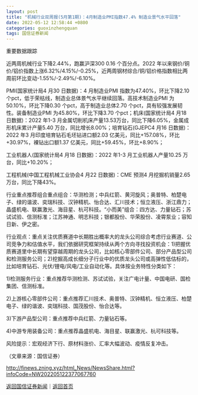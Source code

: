 ```yaml
---
layout: post
title: "机械行业双周报(5月第1期)：4月制造业PMI指数47.4% 制造业景气水平回落"
date: 2022-05-12 12:58:44 +0800
categories: guoxinzhengquan
tags: 国信证券新闻
---
```

<p>重要数据跟踪</p><p>近两周机械行业下降2.44%，跑赢沪深300 0.16 个百分点。2022 年以来钢价/铜价/铝价指数上涨6.32%/4.15%/-0.25%，近两周钢材综合/铜/铝价格指数相比两周前环比变动-1.55%/-2.49%/-6.10%。</p><p>PMI(国家统计局4 月30 日数据)：4 月制造业PMI 指数为47.40%，环比下降2.10 个pct，低于荣枯线，制造业总体景气水平继续回落。高技术制造业PMI 为50.10%，环比下降0.30 个pct，高于制造业总体2.70 个pct，具有较强发展韧性。装备制造业PMI 为45.80%，环比下降3.70 个pct；机床(国家统计局4 月18 日数据)：2022 年1-3 月金属切削机床产量13.53万台，同比下降6.05%，金属成形机床累计产量5.40 万台，同比增长8.00%；培育钻石(GJEPC4 月16 日数据)：2022 年3 月印度培育钻石毛坯钻进口额2.03 亿美元，同比+157.08%，环比+30.97%，裸钻出口额1.37 亿美元，同比+59.45%，环比+8.90%；</p><p>工业机器人(国家统计局4 月18 日数据)：2022 年1-3 月工业机器人产量10.25 万台，同比+10.20%；</p><p>工程机械(中国工程机械工业协会4 月22 日数据)：CME 预测4 月挖掘机销量2.65 万台，同比下降43%。</p><p>行业重点推荐组合重点组合：华测检测；中兵红箭、黄河旋风；奥普特、柏楚电子、绿的谐波、奕瑞科技、汉钟精机、怡合达、汇川技术；恒立液压、浙江鼎力；晶盛机电、联赢激光、海目星、杭可科技。“小而美”组合：四方达、力量钻石；苏试试验、信测标准；江苏神通、明志科技；银都股份、华荣股份、凌霄泵业；容知日新、伊之密。</p><p>行业观点：重点关注优质赛道中长期胜出概率大的龙头公司综合考虑行业赛道、公司竞争力和估值水平，我们依据研究框架持续从两个方向寻找投资机会：1)把握优质赛道里中长期有望穿越周期的龙头公司，比如核心零部件公司、部分产品型公司和检测服务公司；2)挖掘高成长细分子行业中的优质龙头公司或高弹性低估标的，比如培育钻石、光伏/锂电/风电/工业自动化等。具体按业务特性分类如下：</p><p>1)检测服务行业：重点推荐华测检测、苏试试验，关注广电计量、中国电研、国检集团、信测标准。</p><p>2)上游核心零部件公司：重点推荐汇川技术、奥普特、汉钟精机、恒立液压、柏楚电子、绿的谐波、奕瑞科技、国茂股份、怡合达等。</p><p>3)下游产品型公司：重点推荐中兵红箭、力量钻石等。</p><p>4)中游专用装备公司：重点推荐晶盛机电、海目星、联赢激光、杭可科技等。</p><p>风险提示：宏观经济下行、原材料涨价、汇率大幅波动、疫情反复冲击。</p><p class="em_media">（文章来源：国信证券）</p>

<http://finews.zning.xyz/html_News/NewsShare.html?infoCode=NW202205122377067760>

[返回国信证券新闻](//finews.withounder.com/category/guoxinzhengquan.html)｜[返回首页](//finews.withounder.com/)